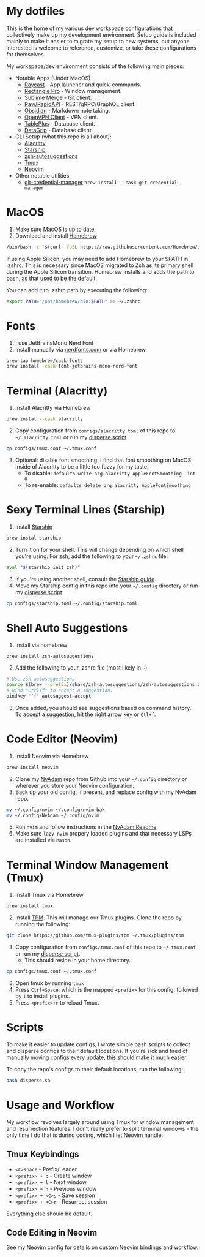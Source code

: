 # My dotfiles

This is the home of my various dev workspace configurations that collectively make up my development environment. Setup guide is included mainly to make it easier to migrate my setup to new systems, but anyone interested is welcome to reference, customize, or take these configurations for themselves.

My workspace/dev environment consists of the following main pieces:

- Notable Apps (Under MacOS)
  - [Raycast](https://www.raycast.com/) - App launcher and quick-commands.
  - [Rectangle Pro](https://rectangleapp.com/pro) - Window management.
  - [Sublime Merge](https://www.sublimemerge.com/) - Git client.
  - [Paw/RapidAPI](https://paw.cloud/) - REST/gRPC/GraphQL client.
  - [Obsidian](https://obsidian.md/) - Markdown note taking.
  - [OpenVPN Client](https://openvpn.net/client/) - VPN client.
  - [TablePlus](https://tableplus.com/) - Database client.
  - [DataGrip](https://www.jetbrains.com/datagrip/?var=light) - Database client
- CLI Setup (what this repo is all about):
  - [Alacritty](https://www.alacritty.org/)
  - [Starship](https://starship.rs/)
  - [zsh-autosuggestions](https://github.com/zsh-users/zsh-autosuggestions)
  - [Tmux](https://github.com/tmux/tmux/wiki/Getting-Started)
  - [Neovim](https://neovim.io/)
- Other notable utilities
  - [git-credential-manager](https://github.com/git-ecosystem/git-credential-manager) `brew install --cask git-credential-manager`

# MacOS

1.  Make sure MacOS is up to date.
2.  Download and install [Homebrew](https://brew.sh/)

```bash
/bin/bash -c "$(curl -fsSL https://raw.githubusercontent.com/Homebrew/install/HEAD/install.sh)"
```

If using Apple Silicon, you may need to add Homebrew to your $PATH in .zshrc. This is necessary
since MacOS migrated to Zsh as its primary shell during the Apple Silicon transition. Homebrew installs
and adds the path to bash, as that used to be the default.

You can add it to .zshrc path by executing the following:

```bash
export PATH="/opt/homebrew/bin:$PATH" >> ~/.zshrc
```

# Fonts

1.  I use JetBrainsMono Nerd Font
2.  Install manually via [nerdfonts.com](https://www.nerdfonts.com/font-downloads) or via Homebrew

```bash
brew tap homebrew/cask-fonts
brew install -cask font-jetbrains-mono-nerd-font
```

# Terminal (Alacritty)

1.  Install Alacritty via Homebrew

```bash
brew instal --cask alacritty
```

2.  Copy configuration from `configs/alacritty.toml` of this repo to `~/.alacritty.toml` or run my [disperse script](#Scripts).

```bash
cp configs/tmux.conf ~/.tmux.conf
```

3.  Optional: disable font smoothing. I find that font smoothing on MacOS inside of Alacritty to be a little too fuzzy for my taste.
    - To disable: `defaults write org.alacritty AppleFontSmoothing -int 0`
    - To re-enable: `defaults delete org.alacritty AppleFontSmoothing`

# Sexy Terminal Lines (Starship)

1.  Install [Starship](https://starship.rs/)

```bash
brew instal starship
```

2. Turn it on for your shell. This will change depending on which shell you're using. For zsh, add the following to your `~/.zshrc` file:

```bash
eval "$(starship init zsh)"
```

3. If you're using another shell, consult the [Starship guide](https://starship.rs/guide/#step-2-set-up-your-shell-to-use-starship).
4. Move my Starship config in this repo into your `~/.config` directory or run my [disperse script](#Scripts):

```bash
cp configs/starship.toml ~/.config/starship.toml
```

# Shell Auto Suggestions

1. Install via homebrew

```bash
brew install zsh-autosuggestions
```

2. Add the following to your .zshrc file (most likely in `~`)

```bash
# Use zsh-autosuggestions
source $(brew --prefix)/share/zsh-autosuggestions/zsh-autosuggestions.zsh
# Bind "Ctrl+f" to accept a suggestion.
bindkey '^f' autosuggest-accept
```

3. Once added, you should see suggestions based on command history. To accept a suggestion, hit the right arrow key or `Ctl+f`.

# Code Editor (Neovim)

1.  Install Neovim via Homebrew

```bash
brew install neovim
```

2. Clone my [NvAdam](https://github.com/adamtmorgan/NvAdam) repo from Github into your `~/.config` directory or wherever you store your Neovim configuration.
3. Back up your old config, if present, and replace config with my NvAdam repo.

```bash
mv ~/.config/nvim ~/.config/nvim-bak
mv ~/.config/NvAdam ~/.config/nvim
```

5. Run `nvim` and follow instructions in the [NvAdam Readme](https://github.com/adamtmorgan/NvAdam)
6. Make sure `lazy-nvim` propery loaded plugins and that necessary LSPs are installed via `Mason`.

# Terminal Window Management (Tmux)

1.  Install Tmux via Homebrew

```bash
brew install tmux
```

2. Install [TPM](https://github.com/tmux-plugins/tpm). This will manage our Tmux plugins. Clone the repo by running the following:

```bash
git clone https://github.com/tmux-plugins/tpm ~/.tmux/plugins/tpm
```

3.  Copy configuration from `configs/tmux.conf` of this repo to `~/.tmux.conf` or run my [disperse script](#Scripts).
    - This should reside in your home directory.

```bash
cp configs/tmux.conf ~/.tmux.conf
```

3.  Open tmux by running `tmux`
4.  Press `Ctrl+Space`, which is the mapped `<prefix>` for this config, followed by `I` to install plugins.
5.  Press `<prefix>+r` to reload Tmux.

# Scripts

To make it easier to update configs, I wrote simple bash scripts to collect and disperse configs to their default locations. If you're sick and tired of manually moving configs every update, this should make it much easier.

To copy the repo's configs to their default locations, run the following:

```bash
bash disperse.sh
```

# Usage and Workflow

My workflow revolves largely around using Tmux for window management and resurrection features. I don't really prefer to split terminal windows - the only time I do that is during coding, which I let Neovim handle.

## Tmux Keybindings

- `<C>space` - Prefix/Leader
- `<prefix> + c` - Create window
- `<prefix> + l` - Next window
- `<prefix> + h` - Previous window
- `<prefix> + <C>s` - Save session
- `<prefix> + <C>r` - Resurrect session

Everything else should be default.

## Code Editing in Neovim

See [my Neovim config](https://github.com/adamtmorgan/NvAdam) for details on custom Neovim bindings and workflow.
